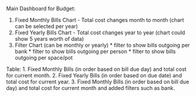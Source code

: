 Main Dashboard for Budget:
  1. Fixed Monthly Bills Chart
    - Total cost changes month to month (chart can be selected per year)
  2. Fixed Yearly Bills Chart
    - Total cost changes year to year (chart could show 5 years worth of data)
  3. Filter Chart (can be monthly or yearly)
    * filter to show bills outgoing per bank
    * filter to show bills outgoing per person
    * filter to show bills outgoing per space/pot

  Table: 
    1. Fixed Monthly Bills (in order based on bill due day) and total cost for current month.
    2. Fixed Yearly Bills (in order based on due date) and total cost for current year.
    3. Fixed Monthly Bills (in order based on bill due day) and total cost for current month and added filters such as bank.

